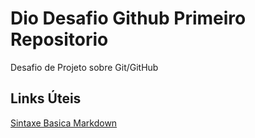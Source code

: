 # Dio Desafio Github Primeiro Repositorio
Desafio de Projeto sobre Git/GitHub

## Links Úteis
[Sintaxe Basica Markdown](https://www.markdownguide.org/)
